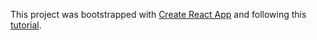 This project was bootstrapped with [Create React App](https://github.com/facebook/create-react-app) and following this [tutorial](https://youtu.be/ufodJVcpmps).